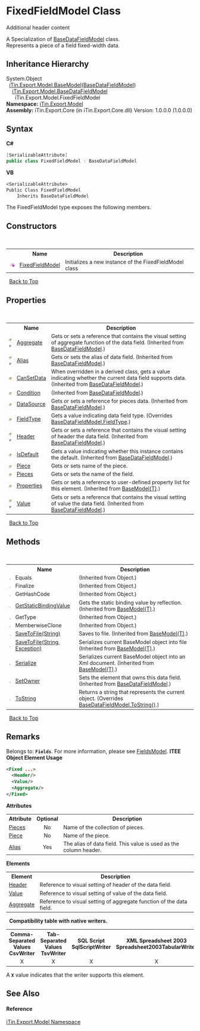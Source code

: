 # FixedFieldModel Class
Additional header content 

A Specialization of <a href="T_iTin_Export_Model_BaseDataFieldModel">BaseDataFieldModel</a> class.<br /> Represents a piece of a field fixed-width data.


## Inheritance Hierarchy
System.Object<br />&nbsp;&nbsp;<a href="T_iTin_Export_Model_BaseModel_1">iTin.Export.Model.BaseModel</a>(<a href="T_iTin_Export_Model_BaseDataFieldModel">BaseDataFieldModel</a>)<br />&nbsp;&nbsp;&nbsp;&nbsp;<a href="T_iTin_Export_Model_BaseDataFieldModel">iTin.Export.Model.BaseDataFieldModel</a><br />&nbsp;&nbsp;&nbsp;&nbsp;&nbsp;&nbsp;iTin.Export.Model.FixedFieldModel<br />
**Namespace:**&nbsp;<a href="N_iTin_Export_Model">iTin.Export.Model</a><br />**Assembly:**&nbsp;iTin.Export.Core (in iTin.Export.Core.dll) Version: 1.0.0.0 (1.0.0.0)

## Syntax

**C#**<br />
``` C#
[SerializableAttribute]
public class FixedFieldModel : BaseDataFieldModel
```

**VB**<br />
``` VB
<SerializableAttribute>
Public Class FixedFieldModel
	Inherits BaseDataFieldModel
```

The FixedFieldModel type exposes the following members.


## Constructors
&nbsp;<table><tr><th></th><th>Name</th><th>Description</th></tr><tr><td>![Public method](media/pubmethod.gif "Public method")</td><td><a href="M_iTin_Export_Model_FixedFieldModel__ctor">FixedFieldModel</a></td><td>
Initializes a new instance of the FixedFieldModel class</td></tr></table>&nbsp;
<a href="#fixedfieldmodel-class">Back to Top</a>

## Properties
&nbsp;<table><tr><th></th><th>Name</th><th>Description</th></tr><tr><td>![Public property](media/pubproperty.gif "Public property")![Code example](media/CodeExample.png "Code example")</td><td><a href="P_iTin_Export_Model_BaseDataFieldModel_Aggregate">Aggregate</a></td><td>
Gets or sets a reference that contains the visual setting of aggregate function of the data field.
 (Inherited from <a href="T_iTin_Export_Model_BaseDataFieldModel">BaseDataFieldModel</a>.)</td></tr><tr><td>![Public property](media/pubproperty.gif "Public property")![Code example](media/CodeExample.png "Code example")</td><td><a href="P_iTin_Export_Model_BaseDataFieldModel_Alias">Alias</a></td><td>
Gets or sets the alias of data field.
 (Inherited from <a href="T_iTin_Export_Model_BaseDataFieldModel">BaseDataFieldModel</a>.)</td></tr><tr><td>![Protected property](media/protproperty.gif "Protected property")</td><td><a href="P_iTin_Export_Model_BaseDataFieldModel_CanSetData">CanSetData</a></td><td>
When overridden in a derived class, gets a value indicating whether the current data field supports data.
 (Inherited from <a href="T_iTin_Export_Model_BaseDataFieldModel">BaseDataFieldModel</a>.)</td></tr><tr><td>![Public property](media/pubproperty.gif "Public property")</td><td><a href="P_iTin_Export_Model_BaseDataFieldModel_Condition">Condition</a></td><td> (Inherited from <a href="T_iTin_Export_Model_BaseDataFieldModel">BaseDataFieldModel</a>.)</td></tr><tr><td>![Public property](media/pubproperty.gif "Public property")</td><td><a href="P_iTin_Export_Model_BaseDataFieldModel_DataSource">DataSource</a></td><td>
Gets or sets a reference for pieces data.
 (Inherited from <a href="T_iTin_Export_Model_BaseDataFieldModel">BaseDataFieldModel</a>.)</td></tr><tr><td>![Public property](media/pubproperty.gif "Public property")</td><td><a href="P_iTin_Export_Model_FixedFieldModel_FieldType">FieldType</a></td><td>
Gets a value indicating data field type.
 (Overrides <a href="P_iTin_Export_Model_BaseDataFieldModel_FieldType">BaseDataFieldModel.FieldType</a>.)</td></tr><tr><td>![Public property](media/pubproperty.gif "Public property")![Code example](media/CodeExample.png "Code example")</td><td><a href="P_iTin_Export_Model_BaseDataFieldModel_Header">Header</a></td><td>
Gets or sets a reference that contains the visual setting of header the data field.
 (Inherited from <a href="T_iTin_Export_Model_BaseDataFieldModel">BaseDataFieldModel</a>.)</td></tr><tr><td>![Public property](media/pubproperty.gif "Public property")</td><td><a href="P_iTin_Export_Model_BaseDataFieldModel_IsDefault">IsDefault</a></td><td>
Gets a value indicating whether this instance contains the default.
 (Inherited from <a href="T_iTin_Export_Model_BaseDataFieldModel">BaseDataFieldModel</a>.)</td></tr><tr><td>![Public property](media/pubproperty.gif "Public property")</td><td><a href="P_iTin_Export_Model_FixedFieldModel_Piece">Piece</a></td><td>
Gets or sets name of the piece.</td></tr><tr><td>![Public property](media/pubproperty.gif "Public property")</td><td><a href="P_iTin_Export_Model_FixedFieldModel_Pieces">Pieces</a></td><td>
Gets or sets the name of the field.</td></tr><tr><td>![Public property](media/pubproperty.gif "Public property")</td><td><a href="P_iTin_Export_Model_BaseModel_1_Properties">Properties</a></td><td>
Gets or sets a reference to user-defined property list for this element.
 (Inherited from <a href="T_iTin_Export_Model_BaseModel_1">BaseModel(T)</a>.)</td></tr><tr><td>![Public property](media/pubproperty.gif "Public property")![Code example](media/CodeExample.png "Code example")</td><td><a href="P_iTin_Export_Model_BaseDataFieldModel_Value">Value</a></td><td>
Gets or sets a reference that contains the visual setting of value the data field.
 (Inherited from <a href="T_iTin_Export_Model_BaseDataFieldModel">BaseDataFieldModel</a>.)</td></tr></table>&nbsp;
<a href="#fixedfieldmodel-class">Back to Top</a>

## Methods
&nbsp;<table><tr><th></th><th>Name</th><th>Description</th></tr><tr><td>![Public method](media/pubmethod.gif "Public method")</td><td>Equals</td><td> (Inherited from Object.)</td></tr><tr><td>![Protected method](media/protmethod.gif "Protected method")</td><td>Finalize</td><td> (Inherited from Object.)</td></tr><tr><td>![Public method](media/pubmethod.gif "Public method")</td><td>GetHashCode</td><td> (Inherited from Object.)</td></tr><tr><td>![Protected method](media/protmethod.gif "Protected method")</td><td><a href="M_iTin_Export_Model_BaseModel_1_GetStaticBindingValue">GetStaticBindingValue</a></td><td>
Gets the static binding value by reflection.
 (Inherited from <a href="T_iTin_Export_Model_BaseModel_1">BaseModel(T)</a>.)</td></tr><tr><td>![Public method](media/pubmethod.gif "Public method")</td><td>GetType</td><td> (Inherited from Object.)</td></tr><tr><td>![Protected method](media/protmethod.gif "Protected method")</td><td>MemberwiseClone</td><td> (Inherited from Object.)</td></tr><tr><td>![Public method](media/pubmethod.gif "Public method")</td><td><a href="M_iTin_Export_Model_BaseModel_1_SaveToFile">SaveToFile(String)</a></td><td>
Saves to file.
 (Inherited from <a href="T_iTin_Export_Model_BaseModel_1">BaseModel(T)</a>.)</td></tr><tr><td>![Public method](media/pubmethod.gif "Public method")</td><td><a href="M_iTin_Export_Model_BaseModel_1_SaveToFile_1">SaveToFile(String, Exception)</a></td><td>
Serializes current BaseModel object into file
 (Inherited from <a href="T_iTin_Export_Model_BaseModel_1">BaseModel(T)</a>.)</td></tr><tr><td>![Public method](media/pubmethod.gif "Public method")</td><td><a href="M_iTin_Export_Model_BaseModel_1_Serialize">Serialize</a></td><td>
Serializes current BaseModel object into an Xml document.
 (Inherited from <a href="T_iTin_Export_Model_BaseModel_1">BaseModel(T)</a>.)</td></tr><tr><td>![Public method](media/pubmethod.gif "Public method")</td><td><a href="M_iTin_Export_Model_BaseDataFieldModel_SetOwner">SetOwner</a></td><td>
Sets the element that owns this data field.
 (Inherited from <a href="T_iTin_Export_Model_BaseDataFieldModel">BaseDataFieldModel</a>.)</td></tr><tr><td>![Public method](media/pubmethod.gif "Public method")</td><td><a href="M_iTin_Export_Model_FixedFieldModel_ToString">ToString</a></td><td>
Returns a string that represents the current object.
 (Overrides <a href="M_iTin_Export_Model_BaseDataFieldModel_ToString">BaseDataFieldModel.ToString()</a>.)</td></tr></table>&nbsp;
<a href="#fixedfieldmodel-class">Back to Top</a>

## Remarks

Belongs to: <strong>`Fields`</strong>. For more information, please see <a href="T_iTin_Export_Model_FieldsModel">FieldsModel</a>. 
**ITEE Object Element Usage**<br />
``` XML
<Fixed ...>
  <Header/>
  <Value/>
  <Aggregate/>
</Fixed>
```


<strong>Attributes</strong><table><tr><th>Attribute</th><th>Optional</th><th>Description</th></tr><tr><td><a href="P_iTin_Export_Model_FixedFieldModel_Pieces">Pieces</a></td><td align="center">No</td><td>Name of the collection of pieces.</td></tr><tr><td><a href="P_iTin_Export_Model_FixedFieldModel_Piece">Piece</a></td><td align="center">No</td><td>Name of the piece.</td></tr><tr><td><a href="P_iTin_Export_Model_BaseDataFieldModel_Alias">Alias</a></td><td align="center">Yes</td><td>The alias of data field. This value is used as the column header.</td></tr></table><strong>Elements</strong>
&nbsp;<table><tr><th>Element</th><th>Description</th></tr><tr><td><a href="P_iTin_Export_Model_BaseDataFieldModel_Header">Header</a></td><td>Reference to visual setting of header of the data field.</td></tr><tr><td><a href="P_iTin_Export_Model_BaseDataFieldModel_Value">Value</a></td><td>Reference to visual setting of value of the data field.</td></tr><tr><td><a href="P_iTin_Export_Model_BaseDataFieldModel_Aggregate">Aggregate</a></td><td>Reference to visual setting of aggregate function of the data field.</td></tr></table>&nbsp;
<strong>Compatibility table with native writers.</strong><table><tr><th>Comma-Separated Values<br />CsvWriter</th><th>Tab-Separated Values<br />TsvWriter</th><th>SQL Script<br />SqlScriptWriter</th><th>XML Spreadsheet 2003<br />Spreadsheet2003TabularWriter</th></tr><tr><td align="center">X</td><td align="center">X</td><td align="center">X</td><td align="center">X</td></tr></table> A <strong>`X`</strong> value indicates that the writer supports this element.


## See Also


#### Reference
<a href="N_iTin_Export_Model">iTin.Export.Model Namespace</a><br />